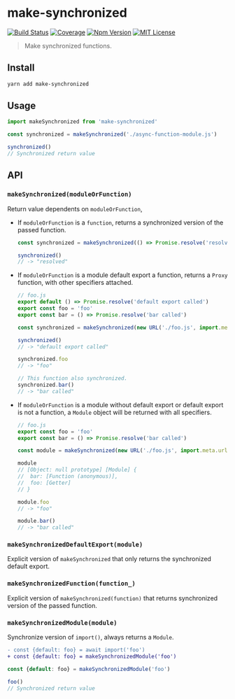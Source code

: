 # make-synchronized

[![Build Status][github_actions_badge]][github_actions_link]
[![Coverage][coveralls_badge]][coveralls_link]
[![Npm Version][package_version_badge]][package_link]
[![MIT License][license_badge]][license_link]

[github_actions_badge]: https://img.shields.io/github/actions/workflow/status/fisker/make-synchronized/continuous-integration.yml?branch=main&style=flat-square
[github_actions_link]: https://github.com/fisker/make-synchronized/actions?query=branch%3Amain
[coveralls_badge]: https://img.shields.io/coveralls/github/fisker/make-synchronized/main?style=flat-square
[coveralls_link]: https://coveralls.io/github/fisker/make-synchronized?branch=main
[license_badge]: https://img.shields.io/npm/l/make-synchronized.svg?style=flat-square
[license_link]: https://github.com/fisker/make-synchronized/blob/main/license
[package_version_badge]: https://img.shields.io/npm/v/make-synchronized.svg?style=flat-square
[package_link]: https://www.npmjs.com/package/make-synchronized

> Make synchronized functions.

## Install

```bash
yarn add make-synchronized
```

## Usage

```js
import makeSynchronized from 'make-synchronized'

const synchronized = makeSynchronized('./async-function-module.js')

synchronized()
// Synchronized return value
```

## API

### `makeSynchronized(moduleOrFunction)`

Return value dependents on `moduleOrFunction`,

- If `moduleOrFunction` is a `function`, returns a synchronized version of the passed function.

  ```js
  const synchronized = makeSynchronized(() => Promise.resolve('resolved'));

  synchronized()
  // -> "resolved"
  ```

- If `moduleOrFunction` is a module default export a function, returns a `Proxy` function, with other specifiers attached.

  ```js
  // foo.js
  export default () => Promise.resolve('default export called')
  export const foo = 'foo'
  export const bar = () => Promise.resolve('bar called')
  ```

  ```js
  const synchronized = makeSynchronized(new URL('./foo.js', import.meta.url));

  synchronized()
  // -> "default export called"

  synchronized.foo
  // -> "foo"

  // This function also synchronized.
  synchronized.bar()
  // -> "bar called"
  ```

- If `moduleOrFunction` is a module without default export or default export is not a function, a `Module` object will be returned with all specifiers.

  ```js
  // foo.js
  export const foo = 'foo'
  export const bar = () => Promise.resolve('bar called')
  ```

  ```js
  const module = makeSynchronized(new URL('./foo.js', import.meta.url));

  module
  // [Object: null prototype] [Module] {
  //  bar: [Function (anonymous)],
  //  foo: [Getter]
  // }

  module.foo
  // -> "foo"

  module.bar()
  // -> "bar called"
  ```

### `makeSynchronizedDefaultExport(module)`

Explicit version of `makeSynchronized` that only returns the synchronized default export.

### `makeSynchronizedFunction(function_)`

Explicit version of `makeSynchronized(function)` that returns synchronized version of the passed function.

### `makeSynchronizedModule(module)`

Synchronize version of `import()`, always returns a `Module`.

```diff
- const {default: foo} = await import('foo')
+ const {default: foo} = makeSynchronizedModule('foo')
```

```js
const {default: foo} = makeSynchronizedModule('foo')

foo()
// Synchronized return value
```
